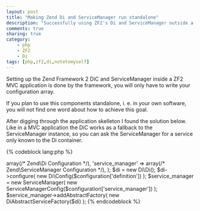 ```yaml
---
layout: post
title: "Making Zend Di and ServiceManager run standalone"
description: "Successfully using ZF2's Di and ServiceManager outside a ZF2 MVC application"
comments: true
sharing: true
category: 
    - php
    - ZF2
    - Di
tags: [php,zf2,di,notetomyself]
---
```

Setting up the Zend Framework 2 DiC and ServiceManager inside a ZF2 MVC application is done by the framework, you will only have to write your configuration array.

If you plan to use this components standalone, i. e. in your own software, you will not find one word about how to achieve this goal.
<!--more-->
After digging through the application skelleton I found the solution below. Like in a MVC application the DiC works as a fallback to the ServiceManager instance, so you can ask the ServiceManager for a service only known to the Di container.

{% codeblock lang:php %}
<?php

use Zend\Di;
use Zend\Mvc\Service\ServiceManagerConfig;
use Zend\ServiceManager\ServiceManager;
use Zend\ServiceManager\Di\DiAbstractServiceFactory;

/**
 * @see http://framework.zend.com/manual/2.3/en/modules/zend.service-manager.quick-start.html
 * @see http://framework.zend.com/manual/2.3/en/modules/zend.di.configuration.html
 */
$configuration = array(
    'definition'        => array(/* Zend\Di Configuration */),
    'service_manager'   => array(/* Zend\ServiceManager Configuration */),
);

$di = new Di\Di();
$di->configure(
    new Di\Config($configuration['definition'])
);

$service_manager = new ServiceManager(
    new ServiceManagerConfig($configuration['service_manager'])
);

$service_manager->addAbstractFactory(
    new DiAbstractServiceFactory($di)
);

{% endcodeblock %}
